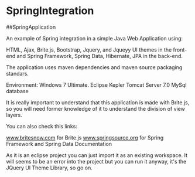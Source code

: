 SpringIntegration
=================

##SpringApplication

An example of Spring integration in a simple Java Web Application using: 

HTML, Ajax, Brite.js, Bootstrap, Jquery, and Jqueyy UI themes in the front-end and 
Spring Framework, Spring Data, Hibernate, JPA in the back-end.


The application uses maven dependencies and maven source packaging standars.

Environment:
Windows 7 Ultimate.
Eclipse Kepler
Tomcat Server 7.0
MySql database

It is really important to understand that this application is made with Brite.js, so you will
need former knowledge of it to understand the division of view layers.

You can also check this links:

www.britesnow.com for Brite.js
www.springsource.org for Spring Framework and Spring Data Documentation

As it is an eclipse project you can just import it as an existing workspace. It will seems to be an error into the
project but you can run it anyway, it's the JQuery UI Theme Library, so go on.
